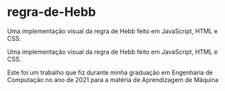 # regra-de-Hebb
Uma implementação visual da regra de Hebb feito em JavaScript, HTML e CSS.

Uma implementação visual da regra de Hebb feito em JavaScript, HTML e CSS.

Este foi um trabalho que fiz durante minha graduação em Engenharia de Computação no ano de 2021 para a matéria de Aprendizagem de Máquina
